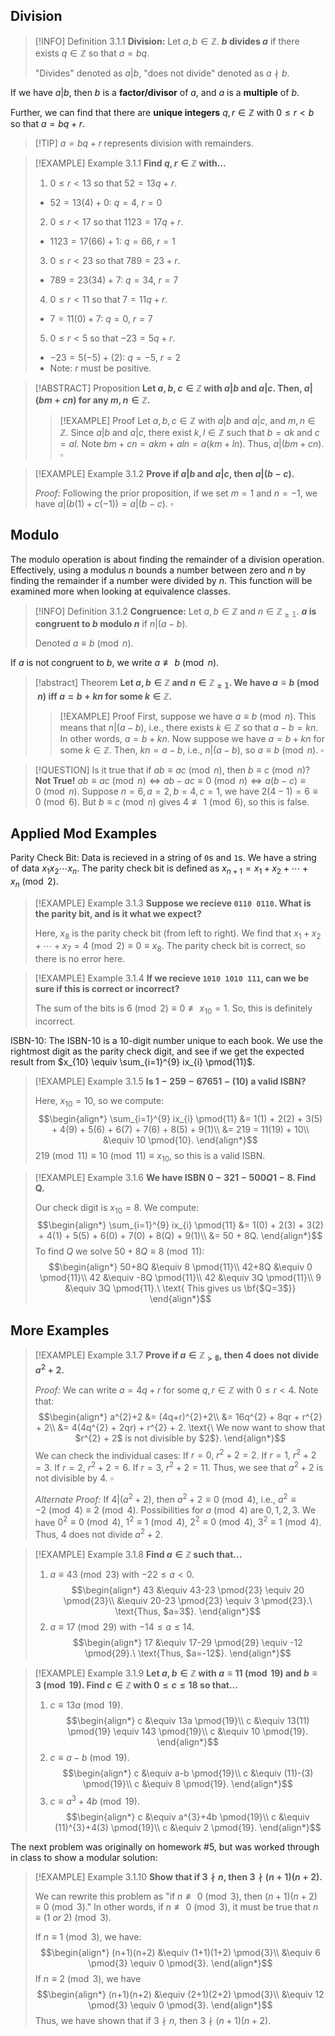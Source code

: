 ## Division
>[!INFO] Definition 3.1.1
>**Division:** Let $a,b \in \mathbb{Z}$. **$b$ divides $a$** if there exists $q \in \mathbb{Z}$ so that $a=bq$.
>
>"Divides" denoted as $a|b$, "does not divide" denoted as $a \nmid b$.

If we have $a|b$, then $b$ is a **factor/divisor** of $a$, and $a$ is a **multiple** of $b$.

Further, we can find that there are **unique integers** $q,r \in \mathbb{Z}$ with $0 \leq r < b$ so that $a=bq+r$.
>[!TIP] $a=bq+r$ represents division with remainders.

>[!EXAMPLE] Example 3.1.1
>**Find $q,r \in \mathbb{Z}$ with...**
>
>1. $0 \leq r < 13$ so that $52 = 13q +r$.
>	- $52=13(4)+0$:  $q=4$, $r=0$
>2. $0 \leq r < 17$ so that $1123 = 17q +r$.
>	-  $1123=17(66)+1$:  $q=66$, $r=1$
>3. $0 \leq r < 23$ so that $789 = 23 +r$.
>	-  $789=23(34)+7$:  $q=34$, $r=7$
>4. $0 \leq r < 11$ so that $7 = 11q +r$.
>	-  $7=11(0)+7$:  $q=0$, $r=7$
>5. $0 \leq r < 5$ so that $-23 = 5q +r$.
>	-  $-23=5(-5)+(2)$:  $q=-5$, $r=2$
>	- Note: $r$ must be positive.

>[!ABSTRACT] Proposition
>**Let $a,b,c \in \mathbb{Z}$ with $a|b$ and $a|c$. Then, $a|(bm+cn)$ for any $m,n \in \mathbb{Z}$.**
>
>>[!EXAMPLE] Proof
>> Let $a,b,c \in \mathbb{Z}$ with $a|b$ and $a|c$, and $m,n \in \mathbb{Z}$. Since $a|b$ and $a|c$, there exist $k,l \in \mathbb{Z}$ such that $b=ak$ and $c=al$. Note $bm+cn=akm+aln=a(km+ln)$. Thus, $a|(bm+cn)$. $\square$

>[!EXAMPLE] Example 3.1.2
>**Prove if $a|b$ and $a|c$, then $a|(b-c)$.**
>
>*Proof:* Following the prior proposition, if we set $m=1$ and $n=-1$, we have $a|(b(1)+c(-1)) = a|(b-c)$. $\square$

## Modulo
The modulo operation is about finding the remainder of a division operation. Effectively, using a modulus $n$ bounds a number between zero and $n$ by finding the remainder if a number were divided by $n$. This function will be examined more when looking at equivalence classes.

>[!INFO] Definition 3.1.2
>**Congruence:** Let $a,b \in \mathbb{Z}$ and $n \in \mathbb{Z_{\geq 1}}$. **$a$ is congruent to $b$ modulo $n$** if $n|(a-b)$.
>
>Denoted $a \equiv b\pmod{n}$.

If $a$ is not congruent to $b$, we write $a \not\equiv b\pmod{n}$.

>[!abstract] Theorem
>**Let $a,b \in \mathbb{Z}$ and $n \in \mathbb{Z_{\geq 1}}$. We have $a \equiv b\pmod{n}$ iff $a=b+kn$ for some $k \in \mathbb{Z}$.**
>
>>[!EXAMPLE] Proof
>>First, suppose we have $a \equiv b\pmod{n}$. This means that $n|(a-b)$, i.e., there exists $k \in \mathbb{Z}$ so that $a-b = kn$. In other words, $a = b+kn$. Now suppose we have $a=b+kn$ for some $k \in \mathbb{Z}$. Then, $kn = a-b$, i.e., $n|(a-b)$, so $a \equiv b\pmod{n}$. $\square$

>[!QUESTION] Is it true that if $ab \equiv ac \pmod{n}$, then $b \equiv c \pmod{n}$?
> **Not True!** $ab \equiv ac \pmod{n} \Leftrightarrow ab-ac \equiv 0 \pmod{n} \Leftrightarrow a(b-c) \equiv 0 \pmod{n}$. Suppose $n=6, a=2, b=4, c=1$, we have $2(4-1)=6 \equiv 0 \pmod{6}$. But $b \equiv c \pmod{n}$ gives $4 \not \equiv 1 \pmod{6}$, so this is false.

## Applied Mod Examples

Parity Check Bit: Data is recieved in a string of `0`s and `1`s. We have a string of data $x_{1}x_{2}\cdots x_{n}$. The parity check bit is defined as $x_{n+1}=x_{1}+x_{2}+\cdots +x_{n} \pmod{2}$.
>[!EXAMPLE] Example 3.1.3
>**Suppose we recieve `0110 0110`. What is the parity bit, and is it what we expect?**
>
>Here, $x_{8}$ is the parity check bit (from left to right). We find that $x_{1}+x_{2}+\cdots + x_{7}=4\pmod{2}\equiv0\equiv x_{8}$. The parity check bit is correct, so there is no error here.

>[!EXAMPLE] Example 3.1.4
>**If we recieve `1010 1010 111`, can we be sure if this is correct or incorrect?**
>
>The sum of the bits is $6 \pmod{2} \equiv 0 \not\equiv x_{10} = 1$. So, this is definitely incorrect.

ISBN-10: The ISBN-10 is a 10-digit number unique to each book. We use the rightmost digit as the parity check digit, and see if we get the expected result from $x_{10} \equiv \sum_{i=1}^{9} ix_{i} \pmod{11}$.
>[!EXAMPLE] Example 3.1.5
>**Is $1-259-67651-(10)$ a valid ISBN?**
>
>Here, $x_{10}=10$, so we compute: $$\begin{align*}
>	\sum_{i=1}^{9} ix_{i} \pmod{11} &= 1(1) + 2(2) + 3(5) + 4(9) + 5(6) + 6(7) + 7(6) + 8(5) + 9(1)\\
>	&= 219 = 11(19) + 10\\
>	&\equiv 10 \pmod{10}.
>	\end{align*}$$
>$219 \pmod{11} \equiv 10 \pmod{11} \equiv x_{10}$, so this is a valid ISBN.

>[!EXAMPLE] Example 3.1.6
>**We have ISBN $0-321-500Q1-8$. Find Q.**
>
>Our check digit is $x_{10}=8$. We compute: $$\begin{align*}
>	\sum_{i=1}^{9} ix_{i} \pmod{11} &= 1(0) + 2(3) + 3(2) + 4(1) + 5(5) + 6(0) + 7(0) + 8(Q) + 9(1)\\
>	&= 50 + 8Q.
>	\end{align*}$$
>To find $Q$ we solve $50+8Q \equiv 8 \pmod{11}$: $$\begin{align*}
>	50+8Q &\equiv 8 \pmod{11}\\
>	42+8Q &\equiv 0 \pmod{11}\\
>	42 &\equiv -8Q \pmod{11}\\
>	42 &\equiv 3Q \pmod{11}\\
>	9 &\equiv 3Q \pmod{11}.\ \text{ This gives us \bf{$Q=3$}}
>	\end{align*}$$

## More Examples
>[!EXAMPLE] Example 3.1.7
>**Prove if $a \in \mathbb{Z_{> 0}}$, then $4$ does not divide $a^{2}+2$.**
>
>*Proof:* We can write $a=4q+r$ for some $q,r \in \mathbb{Z}$ with $0 \leq r < 4$. Note that: $$\begin{align*}
>	a^{2}+2 &= (4q+r)^{2}+2\\
>	&= 16q^{2} + 8qr + r^{2} + 2\\
>	&= 4(4q^{2} + 2qr) + r^{2} + 2. \text{\ We now want to show that $r^{2} + 2$ is not divisible by $2$}.
>	\end{align*}$$
>We can check the individual cases: If $r=0,\ r^{2}+2=2$. If $r=1,\ r^{2}+2=3$. If $r=2,\ r^{2}+2=6$. If $r=3,\ r^{2}+2=11$. Thus, we see that $a^{2}+2$ is not divisible by $4$. $\square$
>
>*Alternate Proof:* If $4|(a^{2}+2)$, then $a^{2}+2 \equiv 0 \pmod{4}$, i.e., $a^{2} \equiv -2 \pmod{4} \equiv 2 \pmod{4}$. Possibilities for $a \pmod{4}$ are $0,1,2,3$. We have $0^{2} \equiv 0 \pmod{4}$, $1^{2} \equiv 1 \pmod{4}$, $2^{2} \equiv 0 \pmod{4}$, $3^{2} \equiv 1 \pmod{4}$. Thus, $4$ does not divide $a^{2}+2$.

>[!EXAMPLE] Example 3.1.8
>**Find $a\in \mathbb{Z}$ such that...**
>
>1. $a \equiv 43 \pmod{23}$ with $-22 \leq a < 0$.
>	$$\begin{align*}
>	43 &\equiv 43-23 \pmod{23} \equiv 20 \pmod{23}\\
>	&\equiv 20-23 \pmod{23} \equiv 3 \pmod{23}.\ \text{Thus, $a=3$}.
>	\end{align*}$$
>2. $a \equiv 17 \pmod{29}$ with $-14 \leq a \leq 14$.
>	$$\begin{align*}
>	17 &\equiv 17-29 \pmod{29} \equiv -12 \pmod{29}.\ \text{Thus, $a=-12$}.
>	\end{align*}$$

>[!EXAMPLE] Example 3.1.9
>**Let $a,b \in \mathbb{Z}$ with $a \equiv 11 \pmod{19}$ and $b \equiv 3 \pmod{19}$. Find $c \in \mathbb{Z}$ with $0 \leq c \leq 18$ so that...**
>
>1. $c \equiv 13a \pmod{19}$.
>	$$\begin{align*}
>	c &\equiv 13a \pmod{19}\\
>	c &\equiv 13(11) \pmod{19} \equiv 143 \pmod{19}\\
>	c &\equiv 10 \pmod{19}.
>	\end{align*}$$
>2. $c \equiv a-b \pmod{19}$.
>	$$\begin{align*}
>	c &\equiv a-b \pmod{19}\\
>	c &\equiv (11)-(3) \pmod{19}\\
>	c &\equiv 8 \pmod{19}.
>	\end{align*}$$
>3. $c \equiv a^{3}+4b \pmod{19}$.
>	$$\begin{align*}
>	c &\equiv a^{3}+4b \pmod{19}\\
>	c &\equiv (11)^{3}+4(3) \pmod{19}\\
>	c &\equiv 2 \pmod{19}.
>	\end{align*}$$

The next problem was originally on homework #5, but was worked through in class to show a modular solution:

>[!EXAMPLE] Example 3.1.10
>**Show that if $3 \nmid n$, then $3 \nmid (n+1)(n+2)$.**
>
>We can rewrite this problem as "if $n \not\equiv 0 \pmod{3}$, then $(n+1)(n+2)\equiv 0 \pmod{3}$."
>In other words, if $n \not \equiv 0 \pmod{3}$, it must be true that $n \equiv (1\ or\ 2) \pmod{3}$.
>
>If $n \equiv 1 \pmod{3}$, we have: $$\begin{align*}
>	(n+1)(n+2) &\equiv (1+1)(1+2) \pmod{3}\\
>	&\equiv 6 \pmod{3} \equiv 0 \pmod{3}.
>	\end{align*}$$
>If $n \equiv 2 \pmod{3}$, we have $$\begin{align*}
>	(n+1)(n+2) &\equiv (2+1)(2+2) \pmod{3}\\
>	&\equiv 12 \pmod{3} \equiv 0 \pmod{3}.
>	\end{align*}$$
>Thus, we have shown that if $3 \nmid n$, then $3 \nmid (n+1)(n+2)$.

